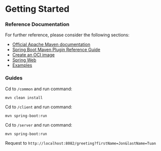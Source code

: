# Getting Started

### Reference Documentation

For further reference, please consider the following sections:

* [Official Apache Maven documentation](https://maven.apache.org/guides/index.html)
* [Spring Boot Maven Plugin Reference Guide](https://docs.spring.io/spring-boot/docs/2.7.5/maven-plugin/reference/html/)
* [Create an OCI image](https://docs.spring.io/spring-boot/docs/2.7.5/maven-plugin/reference/html/#build-image)
* [Spring Web](https://docs.spring.io/spring-boot/docs/2.7.5/reference/htmlsingle/#web)
* [Examples](https://github.com/yidongnan/grpc-spring-boot-starter/tree/master/examples)

### Guides

Cd to `/common` and run command:
```
mvn clean install
```

Cd to `/client` and run command:
```
mvn spring-boot:run
```

Cd to `/server` and run command:
```
mvn spring-boot:run
```

Request to `http://localhost:8082/greeting?firstName=Jon&lastName=Tuan`